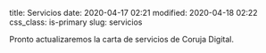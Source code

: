 title: Servicios
date: 2020-04-17 02:21
modified: 2020-04-18 02:22
css_class: is-primary
slug: servicios

Pronto actualizaremos la carta de servicios de Coruja Digital.
